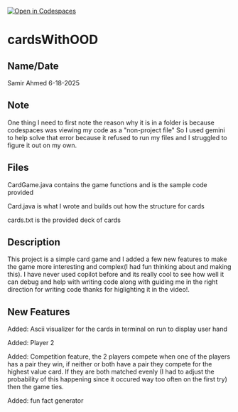 [![Open in Codespaces](https://classroom.github.com/assets/launch-codespace-2972f46106e565e64193e422d61a12cf1da4916b45550586e14ef0a7c637dd04.svg)](https://classroom.github.com/open-in-codespaces?assignment_repo_id=19798509)
# cardsWithOOD
## Name/Date
Samir Ahmed
6-18-2025

## Note
One thing I need to first note the reason why it is in a folder is because codespaces was viewing my code as a "non-project file" So I used gemini to help solve that error because it refused to run my files and I struggled to figure it out on my own.

## Files
CardGame.java contains the game functions and is the sample code provided

Card.java is what I wrote and builds out how the structure for cards

cards.txt is the provided deck of cards

## Description

This project is a simple card game and I added a few new features to make the game more interesting and complex(I had fun thinking about and making this). I have never used copilot before and its really cool to see how well it can debug and help with writing code along with guiding me in the right direction for writing code thanks for higlighting it in the video!.


## New Features
Added: Ascii visualizer for the cards in terminal on run to display user hand

Added: Player 2 

Added: Competition feature, the 2 players compete when one of the players has a pair they win, if neither or both have a pair they 
compete for the highest value card. If they are both matched evenly (I had to adjust the probability of this happening since it occured
way too often on the first try) then the game ties. 

Added: fun fact generator
